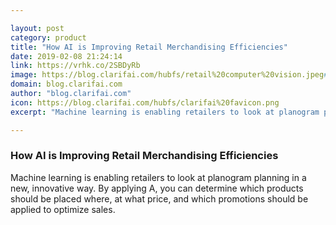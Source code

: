```yaml
---

layout: post
category: product
title: "How AI is Improving Retail Merchandising Efficiencies"
date: 2019-02-08 21:24:14
link: https://vrhk.co/2SBDyRb
image: https://blog.clarifai.com/hubfs/retail%20computer%20vision.jpeg#keepProtocol
domain: blog.clarifai.com
author: "blog.clarifai.com"
icon: https://blog.clarifai.com/hubfs/clarifai%20favicon.png
excerpt: "Machine learning is enabling retailers to look at planogram planning in a new, innovative way. By applying A, you can determine which products should be placed where, at what price, and which promotions should be applied to optimize sales."

---
```


### How AI is Improving Retail Merchandising Efficiencies

Machine learning is enabling retailers to look at planogram planning in a new, innovative way. By applying A, you can determine which products should be placed where, at what price, and which promotions should be applied to optimize sales.